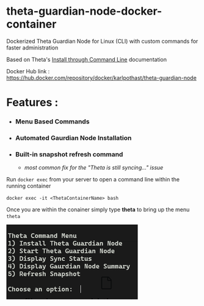 # theta-guardian-node-docker-container
Dockerized Theta Guardian Node for Linux (CLI) with custom commands for faster administration

Based on Theta's [Install through Command Line] documentation 

Docker Hub link : https://hub.docker.com/repository/docker/karlpothast/theta-guardian-node

> [Install through Command Line]: https://docs.thetatoken.org/docs/running-a-guardian-node-through-command-line

# Features :
- ### Menu Based Commands ###
- ### Automated Gaurdian Node Installation ###
- ### Built-in snapshot refresh command ###
  - *most common fix for the "Theta is still syncing..." issue*

Run `docker exec` from your server to open a command line within the running container

`docker exec -it <ThetaContainerName> bash`

Once you are within the conainer simply type **theta** to bring up the menu
`theta`

![alt text][imgMenu]

[imgMenu]: https://github.com/karlpothast/theta-guardian-node-docker-container/blob/master/thetaDockerMenu.png?raw=true "Linux Menu"




